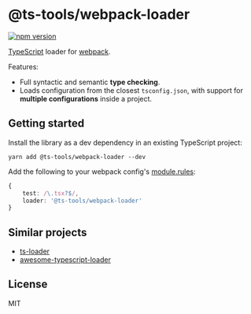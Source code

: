 # @ts-tools/webpack-loader
[![npm version](https://img.shields.io/npm/v/@ts-tools/webpack-loader.svg)](https://www.npmjs.com/package/@ts-tools/webpack-loader)

[TypeScript](https://www.typescriptlang.org/) loader for [webpack](https://webpack.js.org/).

Features:
- Full syntactic and semantic **type checking**.
- Loads configuration from the closest `tsconfig.json`, with support for **multiple configurations** inside a project.

## Getting started

Install the library as a dev dependency in an existing TypeScript project:
```
yarn add @ts-tools/webpack-loader --dev
```

Add the following to your webpack config's [module.rules](https://webpack.js.org/configuration/module/#module-rules):
```ts
{
    test: /\.tsx?$/,
    loader: '@ts-tools/webpack-loader'
}
```

## Similar projects

- [ts-loader](https://github.com/TypeStrong/ts-loader)
- [awesome-typescript-loader](https://github.com/s-panferov/awesome-typescript-loader)

## License

MIT
